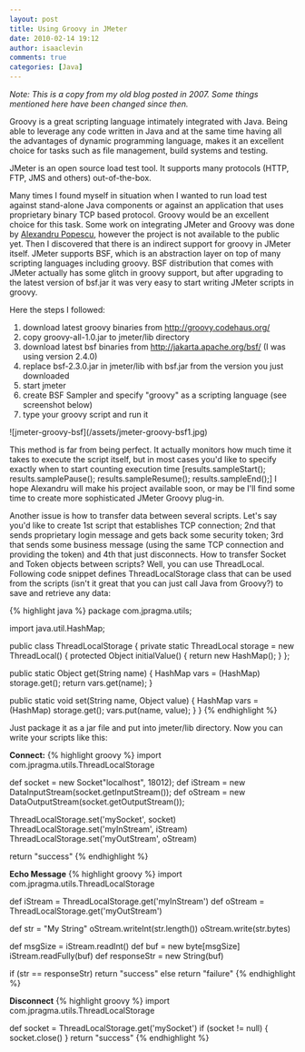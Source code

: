 ```yaml
---
layout: post
title: Using Groovy in JMeter
date: 2010-02-14 19:12
author: isaaclevin
comments: true
categories: [Java]
---
```

<em>Note: This is a copy from my old blog posted in 2007. Some things mentioned here have been changed since then.</em>

Groovy is a great scripting language intimately integrated with Java. Being able to leverage any code written in Java and at the same time having all the advantages of dynamic programming language, makes it an excellent choice for tasks such as file management, build systems and testing.

JMeter is an open source load test tool. It supports many protocols (HTTP, FTP, JMS and others) out-of-the-box.

Many times I found myself in situation when I wanted to run load test against stand-alone Java components or against an application that uses proprietary binary TCP based protocol. Groovy would be an excellent choice for this task. Some work on integrating JMeter and Groovy was done by&nbsp;<a href="http://themindstorms.blogspot.com/2007/01/groovy-support-for-jmeter.html" target="_blank">Alexandru Popescu</a>, however the project is not available to the public yet. Then I discovered that there is an indirect support for groovy in JMeter itself. JMeter supports BSF, which is an abstraction layer on top of many scripting languages including groovy. BSF distribution that comes with JMeter actually has some glitch in groovy support, but after upgrading to the latest version of bsf.jar it was very easy to start writing JMeter scripts in groovy.

Here the steps I followed:
<ol>
	<li>download latest groovy binaries from&nbsp;<a href="http://groovy.codehaus.org/" target="_blank">http://groovy.codehaus.org/</a></li>
	<li>copy groovy-all-1.0.jar to jmeter/lib directory</li>
	<li>download latest bsf binaries from&nbsp;<a href="http://jakarta.apache.org/bsf/" target="_blank">http://jakarta.apache.org/bsf/</a> (I was using version 2.4.0)</li>
	<li>replace bsf-2.3.0.jar in jmeter/lib with bsf.jar from the version you just downloaded</li>
	<li>start jmeter</li>
	<li>create BSF Sampler and specify "groovy" as a scripting language (see screenshot below)</li>
	<li>type your groovy script and run it</li>
</ol>
![jmeter-groovy-bsf](/assets/jmeter-groovy-bsf1.jpg)

This method is far from being perfect. It actually monitors how much time it takes to execute the script itself, but in most cases you'd like to specify exactly when to start counting execution time [results.sampleStart(); results.samplePause(); results.sampleResume(); results.sampleEnd();]
I hope Alexandru will make his project available soon, or may be I'll find some time to create more sophisticated JMeter Groovy plug-in.

Another issue is how to transfer data between several scripts. Let's say you'd like to create 1st script that establishes TCP connection; 2nd that sends proprietary login message and gets back some security token; 3rd that sends some business message (using the same TCP connection and providing the token) and 4th that just disconnects. How to transfer Socket and Token objects between scripts? Well, you can use ThreadLocal. Following code snippet defines ThreadLocalStorage class that can be used from the scripts (isn't it great that you can just call Java from Groovy?) to save and retrieve any data:

{% highlight java %}
package com.jpragma.utils;

import java.util.HashMap;

public class ThreadLocalStorage {
  private static ThreadLocal storage = new ThreadLocal() {
    protected Object initialValue() {
      return new HashMap();
    }
  };
  
  public static Object get(String name) {
    HashMap vars = (HashMap) storage.get();
    return vars.get(name);
  }
  
  public static void set(String name, Object value) {
    HashMap vars = (HashMap) storage.get();
    vars.put(name, value);
  }
}
{% endhighlight %}

Just package it as a jar file and put into jmeter/lib directory. Now you can write your scripts like this:

**Connect:**
{% highlight groovy %}
import com.jpragma.utils.ThreadLocalStorage

def socket = new Socket"localhost", 18012);
def iStream = new DataInputStream(socket.getInputStream());
def oStream = new DataOutputStream(socket.getOutputStream());

ThreadLocalStorage.set('mySocket', socket)
ThreadLocalStorage.set('myInStream', iStream)
ThreadLocalStorage.set('myOutStream', oStream)

return "success"
{% endhighlight %}

**Echo Message**
{% highlight groovy %}
import com.jpragma.utils.ThreadLocalStorage

def iStream = ThreadLocalStorage.get('myInStream')
def oStream = ThreadLocalStorage.get('myOutStream')

def str = "My String"
oStream.writeInt(str.length())
oStream.write(str.bytes)

def msgSize = iStream.readInt()
def buf = new byte[msgSize]
iStream.readFully(buf)
def responseStr = new String(buf)

if (str == responseStr)
    return "success"
else
    return "failure"
{% endhighlight %}

**Disconnect**
{% highlight groovy %}
import com.jpragma.utils.ThreadLocalStorage

def socket = ThreadLocalStorage.get('mySocket')
if (socket != null) {
    socket.close()
}
return "success"
{% endhighlight %}

